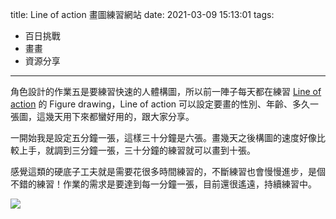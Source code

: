 title: Line of action 畫圖練習網站
date: 2021-03-09 15:13:01
tags:
- 百日挑戰
- 畫畫
- 資源分享
---

角色設計的作業五是要練習快速的人體構圖，所以前一陣子每天都在練習 [Line of action] 的 Figure drawing，Line of action 可以設定要畫的性別、年齡、多久一張圖，這幾天用下來都蠻好用的，跟大家分享。

一開始我是設定五分鐘一張，這樣三十分鐘是六張。畫幾天之後構圖的速度好像比較上手，就調到三分鐘一張，三十分鐘的練習就可以畫到十張。

感覺這類的硬底子工夫就是需要花很多時間練習的，不斷練習也會慢慢進步，是個不錯的練習！作業的需求是要達到每一分鐘一張，目前還很遙遠，持續練習中。

<img src="/images/20210309-sample.gif">

[Line of action]: https://line-of-action.com/practice-tools/figure-drawing
